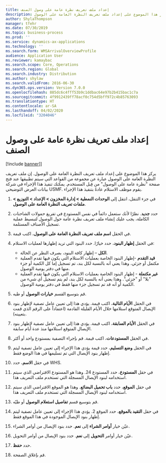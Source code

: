 ```yaml
---
title: إعداد ملف تعريف نظرة عامة على وصول الصنف
description: يركز هذا الموضوع على إعداد ملف تعريف النظرة العامة على الوصول.
author: ShylaThompson
manager: tfehr
ms.date: 07/30/2019
ms.topic: business-process
ms.prod: ''
ms.service: dynamics-ax-applications
ms.technology: ''
ms.search.form: WMSArrivalOverviewProfile
audience: Application User
ms.reviewer: kamaybac
ms.search.scope: Core, Operations
ms.search.region: Global
ms.search.industry: Distribution
ms.author: shylaw
ms.search.validFrom: 2016-06-30
ms.dyn365.ops.version: Version 7.0.0
ms.openlocfilehash: 885dc6c4fff53b9c1ddbac64e97b2b415bac1c7a
ms.sourcegitcommit: 4f9912439ff78acf0c754d5bff972c4b85763093
ms.translationtype: HT
ms.contentlocale: ar-SA
ms.lasthandoff: 04/02/2020
ms.locfileid: "3204046"
---
```

# <a name="set-up-an-item-arrival-overview-profile"></a>إعداد ملف تعريف نظرة عامة على وصول الصنف

[!include [banner](../../includes/banner.md)]]

يركز هذا الموضوع على إعداد ملف تعريف النظرة العامة على الوصول. إن ملف تعريف النظرة العامة على الوصول عبارة عن مجموعة من القواعد التي سيتم تطبيقها عند فتح صفحة "نظرة عامة على الوصول" من قِبل المستخدم. يمكنك تنفيذ هذا الإجراء في شركة بيانات العرض التوضيحي USMF. يقوم موظف الاستلام عادةً بتنفيذ هذا الإجراء.

1. في جزء التنقل، انتقل إلى **الوحدات النمطية > إدارة المخزون > الإعداد > التوزيع > ملفات تعريف النظرة العامة على الوصول‬**.
2. حدد **جديد**. نظرًا لأنك ستعمل دائماً في نفس المستودع في تفريغ حمولات الشاحنات الكاملة، يجب عليك إنشاء ملف تعريف نظرة عامة حول الوصول لتبسيط عملية تسجيل الأصناف المستلمة.  
3. في الحقل **اسم ملف تعريف النظرة العامة على الوصول**، اكتب قيمة.
4. في الحقل **إظهار البنود**، حدد خيارًا. حدد البنود التي تريد إظهارها لعمليات الاستلام:  

    - **الكل** – إظهار كافة البنود، بصرف النظر عن الحالة.   
    - **قيد التقدم** -إظهار البنود الخاصة بعمليات الاستلام التي يكون فيها تقدم العملية مكتمل أو جزئي. وهذا يعني أنه بالنسبة لكل بند، تم تسجيل إما كل الكمية أو جزء منها في دفتر يومية الوصول.   
    - **غير مكتملة** - إظهار البنود الخاصة بعمليات الاستلام التي يكون فيها تقدم العملية "بلا" أو "جزئي". وهذا يعني أنه بالنسبة لكل بند، لم يتم تسجيل أي شيء من الكمية أو أنه قد تم تسجيل جزء منها فقط في دفتر يومية الوصول.  

5. قم بتوسيع القسم **خيارات الوصول** أو طيه.
6. في الحقل **الأيام التالية**، اكتب قيمة. يؤدي هذا إلى تعيين عامل تصفية لإظهار بنود الإيصال المتوقع استلامها خلال الأيام القليلة القادمة (اعتماداً على الرقم الذي قمت بتعيينه).  
7. في الحقل **الأيام السابقة**، اكتب قيمة. يؤدي هذا إلى تعيين عامل تصفية لإظهار بنود الإيصال المتوقع استلامها منذ عدة أيام سابقة.  
8. في الحقل **المستودعات**، اكتب قيمة. قم بإجراء التصفية بمستودع واحد أو أكثر.  
9. في الحقل **وضع التسليم**، حدد قيمة يؤدي هذا الإجراء إلى تعيين عامل تصفية ليتم إظهار بنود الإيصال التي تم تسليمها في هذا الوضع فقط.  
10. في حقل **الاسم**، حدد WHS.
11. في حقل **المستودع**، حدد المستودع 24. وهذا هو المستودع الافتراضي الذي سيتم استخدامه لبنود الإيصال المسجلة التي تستخدم ملف التعريف هذا.  
12. في حقل **الموقع**، حدد **باب تحميل البضائع**. وهذا هو الموقع الافتراضي الذي سيتم استخدامه لبنود الإيصال المسجلة التي تستخدم ملف التعريف هذا.  
13. قم بتوسيع قسم **تفاصيل استعلام الوصول** أو طيّه.
14. في حقل **التقيد بالموقع**، حدد الموقع 2. يؤدي هذا الإجراء إلى تعيين عامل تصفية ليتم إظهار بنود الإيصال الموجودة في هذا الموقع فقط.  
15. عيّن خيار **أوامر الشراء** إلى **نعم**. حدد بنود الإيصال من أوامر الشراء.  
16. عيّن خيار أوامر **التحويل** إلى **نعم**. حدد بنود الإيصال من أوامر التحويل.  
17. حدد **حفظ**.
18. قم بإغلاق الصفحة.

